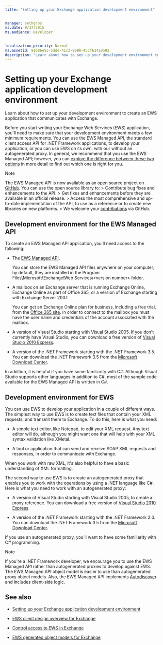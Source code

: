 ```yaml
---
title: "Setting up your Exchange application development environment"
 
 
manager: sethgros
ms.date: 9/17/2015
ms.audience: Developer
 
 
localization_priority: Normal
ms.assetid: 91b86e93-bdde-41c3-9680-45cf61420592
description: "Learn about how to set up your development environment to create an EWS application that communicates with Exchange."
---
```


# Setting up your Exchange application development environment

Learn about how to set up your development environment to create an EWS application that communicates with Exchange.
  
Before you start writing your Exchange Web Services (EWS) application, you'll need to make sure that your development environment meets a few minimum requirements. You can use the EWS Managed API, the standard client access API for .NET Framework applications, to develop your application, or you can use EWS on its own, with our without an autogenerated proxy. In general, we recommend that you use the EWS Managed API; however, you can [explore the difference between these two options](ews-client-design-overview-for-exchange.md) in more detail to find out which one is right for you. 
  
> [!NOTE]
>  The EWS Managed API is now available as an open source project on [GitHub](https://github.com/officedev/ews-managed-api). You can use the open source library to: >  Contribute bug fixes and enhancements to the API. >  Get fixes and enhancements before they are available in an official release. >  Access the most comprehensive and up-to-date implementation of the API, to use as a reference or to create new libraries on new platforms. >  We welcome your [contributions](https://github.com/OfficeDev/ews-managed-api/blob/master/CONTRIBUTING.md) via GitHub. 
  
## Development environment for the EWS Managed API
<a name="bk_EWSMA"> </a>

To create an EWS Managed API application, you'll need access to the following:
  
- The [EWS Managed API](http://aka.ms/ews-managed-api-readme). 
    
    You can store the EWS Managed API files anywhere on your computer; by default, they are installed in the Program Files\Microsoft\Exchange\Web Services\\<version number\> folder.
    
- A mailbox on an Exchange server that is running Exchange Online, Exchange Online as part of Office 365, or a version of Exchange starting with Exchange Server 2007. 
    
    You can get an Exchange Online plan for business, including a free trial, from the [Office 365 site](http://office.microsoft.com/en-us/business/compare-office-365-for-business-plans-FX102918419.aspx#fbid=1tsGNIE7e3a). In order to connect to the mailbox you must have the user name and credentials of the account associated with the mailbox.
    
- A version of Visual Studio starting with Visual Studio 2005. If you don't currently have Visual Studio, you can download a free version of [Visual Studio 2010 Express](http://www.microsoft.com/visualstudio/eng/products/visual-studio-2010-express).
    
- A version of the .NET Framework starting with the .NET Framework 3.5. You can download the .NET Framework 3.5 from the [Microsoft Download Center](http://go.microsoft.com/fwlink/?LinkId=191777).
    
In addition, it is helpful if you have some familiarity with C#. Although Visual Studio supports other languages in addition to C#, most of the sample code available for the EWS Managed API is written in C#.
  
## Development environment for EWS
<a name="bk_EWS"> </a>

You can use EWS to develop your application in a couple of different ways. The simplest way to use EWS is to create text files that contain your XML requests, and transmit them to Exchange. To do this, here is what you need: 
  
- A simple text editor, like Notepad, to edit your XML request. Any text editor will do, although you might want one that will help with your XML syntax validation like XMetal.
    
- A tool or application that can send and receive SOAP XML requests and responses, in order to communicate with Exchange.
    
When you work with raw XML, it's also helpful to have a basic understanding of XML formatting.
  
The second way to use EWS is to create an autogenerated proxy that enables you to work with the operations by using a .NET language like C#. Here is what you need to work with an autogenerated proxy:
  
- A version of Visual Studio starting with Visual Studio 2005, to create a proxy reference. You can download a free version of [Visual Studio 2010 Express](http://www.microsoft.com/visualstudio/eng/products/visual-studio-2010-express).
    
- A version of the .NET Framework starting with the .NET Framework 2.0. You can download the .NET Framework 3.5 from the [Microsoft Download Center](http://go.microsoft.com/fwlink/?LinkId=191777).
    
If you use an autogenerated proxy, you'll want to have some familiarity with C# programming.
  
> [!NOTE]
> If you're a .NET Framework developer, we encourage you to use the EWS Managed API rather than autogenerated proxies to develop against EWS. The EWS Managed API object model is easier to use than autogenerated proxy object models. Also, the EWS Managed API implements [Autodiscover](autodiscover-for-exchange.md) and includes client-side logic. 
  
## See also


- [Setting up your Exchange application development environment](setting-up-your-exchange-application-development-environment.md)
    
- [EWS client design overview for Exchange](ews-client-design-overview-for-exchange.md)
    
- [Control access to EWS in Exchange](how-to-control-access-to-ews-in-exchange.md)
    
- [EWS generated object models for Exchange](ews-generated-object-models-for-exchange.md)
    

